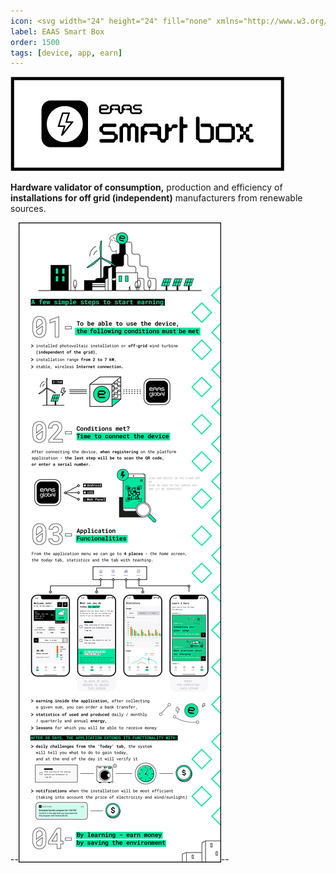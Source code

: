 ```yaml
---
icon: <svg width="24" height="24" fill="none" xmlns="http://www.w3.org/2000/svg"><path d="M13.417 11.078a.5.5 0 0 1-.478-.651l1.2-3.773a.5.5 0 0 0-.477-.652l-2.587.01a.5.5 0 0 0-.474.348l-2.024 6.365a.5.5 0 0 0 .478.652l2.121-.009a.5.5 0 0 1 .478.652l-1.37 4.308a.091.091 0 0 0 .158.084l5.143-6.53a.5.5 0 0 0-.395-.81l-1.773.006Z"/><path clip-rule="evenodd" d="M12 1C5.925 1 1 5.925 1 12s4.925 11 11 11 11-4.925 11-11S18.075 1 12 1ZM2.5 12a9.5 9.5 0 1 1 19 0 9.5 9.5 0 0 1-19 0Z"/></svg>
label: EAAS Smart Box
order: 1500
tags: [device, app, earn]
---
```


![](src/headers/eaas-smart-box.jpg)

**Hardware validator of consumption,** production and efficiency of **installations for off grid (independent)** manufacturers from renewable sources.

--![](src/headers/about-smartbox-app.png)--